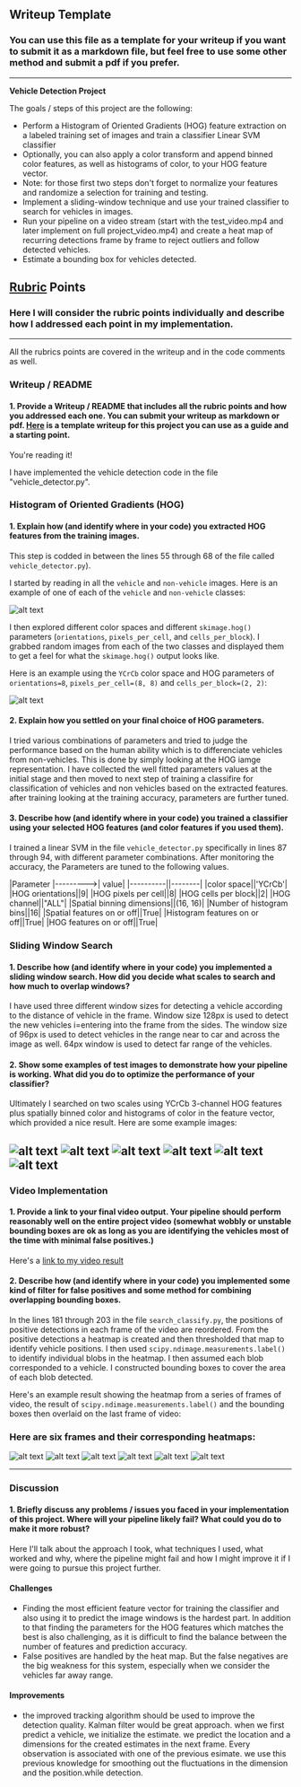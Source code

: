 ## Writeup Template
### You can use this file as a template for your writeup if you want to submit it as a markdown file, but feel free to use some other method and submit a pdf if you prefer.

---

**Vehicle Detection Project**

The goals / steps of this project are the following:

* Perform a Histogram of Oriented Gradients (HOG) feature extraction on a labeled training set of images and train a classifier Linear SVM classifier
* Optionally, you can also apply a color transform and append binned color features, as well as histograms of color, to your HOG feature vector. 
* Note: for those first two steps don't forget to normalize your features and randomize a selection for training and testing.
* Implement a sliding-window technique and use your trained classifier to search for vehicles in images.
* Run your pipeline on a video stream (start with the test_video.mp4 and later implement on full project_video.mp4) and create a heat map of recurring detections frame by frame to reject outliers and follow detected vehicles.
* Estimate a bounding box for vehicles detected.

[//]: # (Image References)
[image1]: ./examples/car_not_car.png
[image2]: ./examples/HOG_example.jpg
[image3]: ./examples/sliding_windows.jpg
[image4]: ./examples/sliding_window.jpg
[image5]: ./examples/bboxes_and_heat.png
[image6]: ./examples/labels_map.png
[image7]: ./examples/output_bboxes.png

[image8]: ./images/test1.jpg
[image9]: ./images/test2.jpg
[image10]: ./images/test3.jpg
[image11]: ./images/test4.jpg
[image12]: ./images/test5.jpg
[image13]: ./images/test6.jpg

[image14]: ./images/full_pipeline/test1.png
[image15]: ./images/full_pipeline/test2.png
[image16]: ./images/full_pipeline/test3.png
[image17]: ./images/full_pipeline/test4.png
[image18]: ./images/full_pipeline/test5.png
[image19]: ./images/full_pipeline/test6.png

[video1]: ./project_video_cars_1.mp4

## [Rubric](https://review.udacity.com/#!/rubrics/513/view) Points
### Here I will consider the rubric points individually and describe how I addressed each point in my implementation.  

---

All the rubrics points are covered in the writeup and in the code comments as well.

### Writeup / README

#### 1. Provide a Writeup / README that includes all the rubric points and how you addressed each one.  You can submit your writeup as markdown or pdf.  [Here](https://github.com/udacity/CarND-Vehicle-Detection/blob/master/writeup_template.md) is a template writeup for this project you can use as a guide and a starting point.  

You're reading it!


I have implemented the vehicle detection code in the file "vehicle_detector.py".

### Histogram of Oriented Gradients (HOG)

#### 1. Explain how (and identify where in your code) you extracted HOG features from the training images.

This step is codded in between the lines 55 through 68 of the file called `vehicle_detector.py`).   

I started by reading in all the `vehicle` and `non-vehicle` images.  Here is an example of one of each of the `vehicle` and `non-vehicle` classes:

![alt text][image1]

I then explored different color spaces and different `skimage.hog()` parameters (`orientations`, `pixels_per_cell`, and `cells_per_block`).  I grabbed random images from each of the two classes and displayed them to get a feel for what the `skimage.hog()` output looks like.

Here is an example using the `YCrCb` color space and HOG parameters of `orientations=8`, `pixels_per_cell=(8, 8)` and `cells_per_block=(2, 2)`:


![alt text][image2]

#### 2. Explain how you settled on your final choice of HOG parameters.

I tried various combinations of parameters and tried to judge the performance based on the human ability which is to differenciate vehicles from non-vehicles. This is done by simply looking at the HOG iamge representation. I have collected the well fitted parameters values at the initial stage and then moved to next step of training a classifire for classification of vehicles and non vehicles based on the extracted features. after training looking at the training accuracy, parameters are further tuned.

#### 3. Describe how (and identify where in your code) you trained a classifier using your selected HOG features (and color features if you used them).

I trained a linear SVM in the file `vehicle_detector.py` specifically in lines 87 through 94, with different parameter combinations. After monitoring the accuracy, the Parameters are tuned to the following values.

|Parameter |--------->| value|
|----------||--------|
|color space||'YCrCb'|
|HOG orientations||9|
|HOG pixels per cell||8|
|HOG cells per block||2|
|HOG channel||"ALL"|
|Spatial binning dimensions||(16, 16)|
|Number of histogram bins||16|
|Spatial features on or off||True|
|Histogram features on or off||True|
|HOG features on or off||True|



### Sliding Window Search

#### 1. Describe how (and identify where in your code) you implemented a sliding window search.  How did you decide what scales to search and how much to overlap windows?

I have used three different window sizes for detecting a vehicle according to the distance of vehicle in the frame. Window size 128px is used to detect the new vehicles i=entering into the frame from the sides. The window size of 96px is used to detect vehicles in the range near to car and across the image as well. 64px window is used to detect far range of the vehicles.


#### 2. Show some examples of test images to demonstrate how your pipeline is working.  What did you do to optimize the performance of your classifier?

Ultimately I searched on two scales using YCrCb 3-channel HOG features plus spatially binned color and histograms of color in the feature vector, which provided a nice result.  Here are some example images:

![alt text][image8]
![alt text][image9]
![alt text][image10]
![alt text][image11]
![alt text][image12]
![alt text][image13]
---

### Video Implementation

#### 1. Provide a link to your final video output.  Your pipeline should perform reasonably well on the entire project video (somewhat wobbly or unstable bounding boxes are ok as long as you are identifying the vehicles most of the time with minimal false positives.)
Here's a [link to my video result](./project_video_cars_1.mp4)


#### 2. Describe how (and identify where in your code) you implemented some kind of filter for false positives and some method for combining overlapping bounding boxes.

In the lines 181 through 203 in the file `search_classify.py`, the positions of positive detections in each frame of the video are reordered.  From the positive detections a heatmap is created and then thresholded that map to identify vehicle positions.  I then used `scipy.ndimage.measurements.label()` to identify individual blobs in the heatmap.  I then assumed each blob corresponded to a vehicle.  I constructed bounding boxes to cover the area of each blob detected.

Here's an example result showing the heatmap from a series of frames of video, the result of `scipy.ndimage.measurements.label()` and the bounding boxes then overlaid on the last frame of video:

### Here are six frames and their corresponding heatmaps:

![alt text][image14]
![alt text][image15]
![alt text][image16]
![alt text][image17]
![alt text][image18]
![alt text][image19]

---

### Discussion

#### 1. Briefly discuss any problems / issues you faced in your implementation of this project.  Where will your pipeline likely fail?  What could you do to make it more robust?

Here I'll talk about the approach I took, what techniques I used, what worked and why, where the pipeline might fail and how I might improve it if I were going to pursue this project further.

#### Challenges
* Finding the most efficient feature vector for training the classifier and also using it to predict the image windows is the hardest part. In addition to that finding the parameters for the HOG features which matches the best is also challenging, as it is difficult to find the balance between the number of features and prediction accuracy.
* False positives are handled by the heat map. But the false negatives are the big weakness for this system, especially when we consider the vehicles far away range.

#### Improvements 
* the improved tracking algorithm should be used to improve the detection quality. Kalman filter would be great approach. when we first predict a vehicle, we initialize the estimate. we predict the location and a dimensions for the created estimates in the next frame. Every observation is associated with one of the previous esimate. we use this previous knowledge for smoothing out the fluctuations in the dimension and the position.while detection.


  
